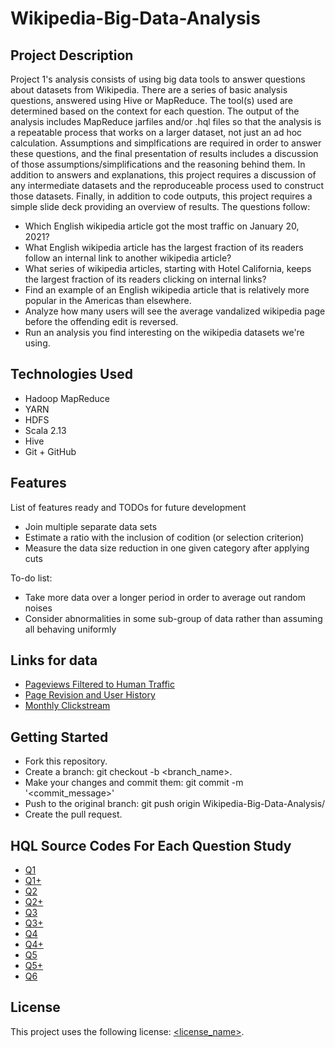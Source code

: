 # Wikipedia-Big-Data-Analysis

## Project Description

Project 1's analysis consists of using big data tools to answer questions about datasets from Wikipedia. There are a series of basic analysis questions, answered using Hive or MapReduce. The tool(s) used are determined based on the context for each question. The output of the analysis includes MapReduce jarfiles and/or .hql files so that the analysis is a repeatable process that works on a larger dataset, not just an ad hoc calculation. Assumptions and simplfications are required in order to answer these questions, and the final presentation of results includes a discussion of those assumptions/simplifications and the reasoning behind them. In addition to answers and explanations, this project requires a discussion of any intermediate datasets and the reproduceable process used to construct those datasets. Finally, in addition to code outputs, this project requires a simple slide deck providing an overview of results. The questions follow: 

* Which English wikipedia article got the most traffic on January 20, 2021?
* What English wikipedia article has the largest fraction of its readers follow an internal link to another wikipedia article?
* What series of wikipedia articles, starting with Hotel California, keeps the largest fraction of its readers clicking on internal links? 
* Find an example of an English wikipedia article that is relatively more popular in the Americas than elsewhere. 
* Analyze how many users will see the average vandalized wikipedia page before the offending edit is reversed.
* Run an analysis you find interesting on the wikipedia datasets we're using.

## Technologies Used

* Hadoop MapReduce
* YARN
* HDFS
* Scala 2.13
* Hive
* Git + GitHub

## Features

List of features ready and TODOs for future development
* Join multiple separate data sets 
* Estimate a ratio with the inclusion of codition (or selection criterion) 
* Measure the data size reduction in one given category after applying cuts 

To-do list:
* Take more data over a longer period in order to average out random noises 
* Consider abnormalities in some sub-group of data rather than assuming all behaving uniformly

## Links for data

* [Pageviews Filtered to Human Traffic](https://wikitech.wikimedia.org/wiki/Analytics/Data_Lake/Traffic/Pageviews)
* [Page Revision and User History](https://wikitech.wikimedia.org/wiki/Analytics/Data_Lake/Edits/Mediawiki_history_dumps#Technical_Documentation)
* [Monthly Clickstream](https://meta.wikimedia.org/wiki/Research:Wikipedia_clickstream)

## Getting Started
   
* Fork this repository.
* Create a branch: git checkout -b <branch_name>.
* Make your changes and commit them: git commit -m '<commit_message>'
* Push to the original branch: git push origin Wikipedia-Big-Data-Analysis/<location>
* Create the pull request.

## HQL Source Codes For Each Question Study

* [Q1](https://github.com/renjmindy/210104-usf-bigdata/blob/main/proj1_0/Project1Q1.sql)
* [Q1+](https://github.com/renjmindy/210104-usf-bigdata/blob/main/proj1_0/Project1Q1%2B.sql)
* [Q2](https://github.com/renjmindy/210104-usf-bigdata/blob/main/proj1_0/Project1Q2.sql)
* [Q2+](https://github.com/renjmindy/210104-usf-bigdata/blob/main/proj1_0/Project1Q2%2B.sql)
* [Q3](https://github.com/renjmindy/210104-usf-bigdata/blob/main/proj1_0/Project1Q3.sql)
* [Q3+](https://github.com/renjmindy/210104-usf-bigdata/blob/main/proj1_0/Project1Q3%2B.sql)
* [Q4](https://github.com/renjmindy/210104-usf-bigdata/blob/main/proj1_0/Project1Q4.sql)
* [Q4+](https://github.com/renjmindy/210104-usf-bigdata/blob/main/proj1_0/Project1Q4v2.sql)
* [Q5](https://github.com/renjmindy/210104-usf-bigdata/blob/main/proj1_0/Project1Q5.sql)
* [Q5+](https://github.com/renjmindy/210104-usf-bigdata/blob/main/proj1_0/Project1Q5v2.sql)
* [Q6](https://github.com/renjmindy/210104-usf-bigdata/blob/main/proj1_0/Project1Q6.sql)

## License

This project uses the following license: [<license_name>](<link>).
